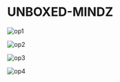 # UNBOXED-MINDZ

![op1](https://user-images.githubusercontent.com/64164353/129320363-ce85da2e-7b49-4949-8c82-4d9e705cc1d6.png)

![op2](https://user-images.githubusercontent.com/64164353/129320394-61c27abe-f2af-4919-b209-f54d3e1078fc.png)

![op3](https://user-images.githubusercontent.com/64164353/129320416-173f8250-2b5a-4435-bf79-2d4ea44c8233.png)

![op4](https://user-images.githubusercontent.com/64164353/129320442-4b4715cb-7deb-42ac-b2ff-26020c152893.png)

